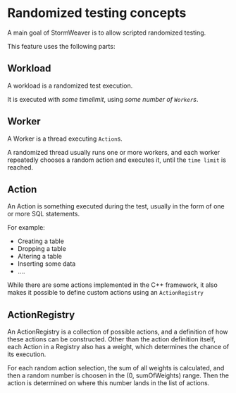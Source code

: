 # Randomized testing concepts

A main goal of StormWeaver is to allow scripted randomized testing.

This feature uses the following parts:

## Workload

A workload is a randomized test execution.

It is executed with *some timelimit*, using *some number of `Worker`s*.

## Worker

A Worker is a thread executing `Action`s.

A randomized thread usually runs one or more workers, and each worker repeatedly chooses a random action and executes it, until the `time limit` is reached.

## Action

An Action is something executed during the test, usually in the form of one or more SQL statements.

For example:

* Creating a table
* Dropping a table
* Altering a table
* Inserting some data
* ....

While there are some actions implemented in the C++ framework, it also makes it possible to define custom actions using an `ActionRegistry`

## ActionRegistry

An ActionRegistry is a collection of possible actions, and a definition of how these actions can be constructed.
Other than the action definition itself, each Action in a Registry also has a weight, which determines the chance of its execution.

For each random action selection, the sum of all weights is calculated, and then a random number is choosen in the (0, sumOfWeights) range.
Then the action is determined on where this number lands in the list of actions.

